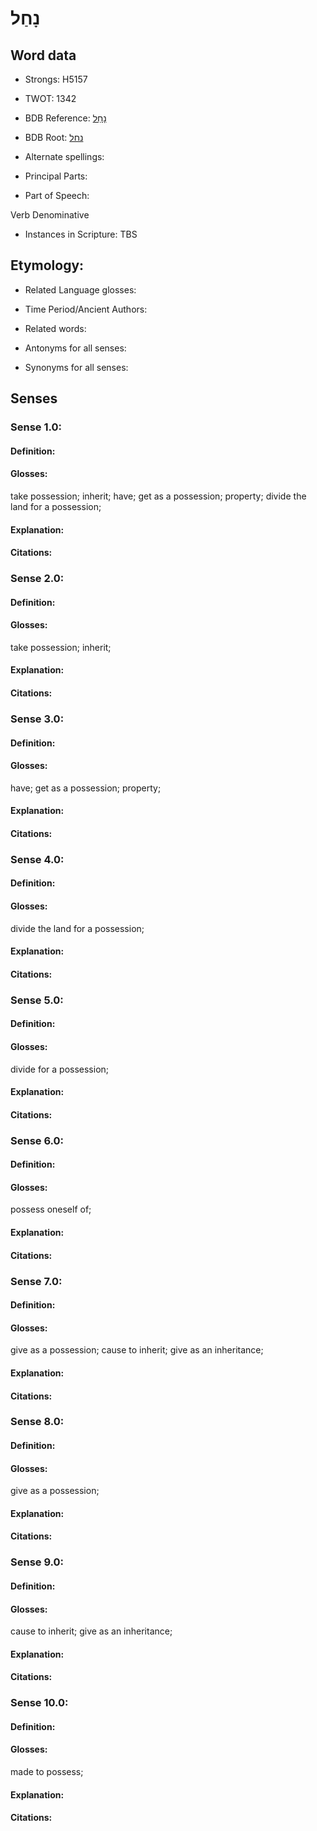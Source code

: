 # נָחַל

<!-- Status: S2="NeedsEdits" -->
<!-- Lexica used for edits:   -->

## Word data

* Strongs: H5157

* TWOT: 1342

* BDB Reference: [נָחַל](rc://en/bdb/dict/n.cp.ac)

* BDB Root: [נחל](rc://en/bdb/dict/n.cp.aa)

* Alternate spellings:

* Principal Parts:

* Part of Speech:

Verb Denominative

* Instances in Scripture: TBS

## Etymology:

* Related Language glosses:

* Time Period/Ancient Authors:

* Related words:

* Antonyms for all senses:

* Synonyms for all senses:

## Senses

### Sense 1.0:

#### Definition:

#### Glosses:

take possession; inherit; have; get as a possession; property; divide the land for a possession; 

#### Explanation:

#### Citations:



### Sense 2.0:

#### Definition:

#### Glosses:

take possession; inherit; 

#### Explanation:

#### Citations:



### Sense 3.0:

#### Definition:

#### Glosses:

have; get as a possession; property; 

#### Explanation:

#### Citations:



### Sense 4.0:

#### Definition:

#### Glosses:

divide the land for a possession; 

#### Explanation:

#### Citations:



### Sense 5.0:

#### Definition:

#### Glosses:

divide for a possession; 

#### Explanation:

#### Citations:



### Sense 6.0:

#### Definition:

#### Glosses:

possess oneself of; 

#### Explanation:

#### Citations:



### Sense 7.0:

#### Definition:

#### Glosses:

give as a possession; cause to inherit; give as an inheritance; 

#### Explanation:

#### Citations:



### Sense 8.0:

#### Definition:

#### Glosses:

give as a possession; 

#### Explanation:

#### Citations:



### Sense 9.0:

#### Definition:

#### Glosses:

cause to inherit; give as an inheritance; 

#### Explanation:

#### Citations:



### Sense 10.0:

#### Definition:

#### Glosses:

made to possess; 

#### Explanation:

#### Citations:



